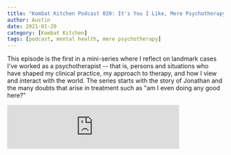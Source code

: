 ```yaml
---
title: "Kombat Kitchen Podcast 020: It's You I Like, Mere Psychotherapy Part 1"
author: Austin
date: 2021-01-20
category: [Kombat Kitchen]
tags: [podcast, mental health, mere psychotherapy]
---
```


This episode is the first in a mini-series where I reflect on landmark cases I've worked as a psychotherapist -- that is, persons and situations who have shaped my clinical practice, my approach to therapy, and how I view and interact with the world.  The series starts with the story of Jonathan and the many doubts that arise in treatment such as "am I even doing any good here?"

<iframe src="https://anchor.fm/kombatkitchen/embed/episodes/Its-You-I-Like--Mere-Psychotherapy-Part-1--Episode-020-ep4nej" height="102px" width="400px" frameborder="0" scrolling="no"></iframe>
